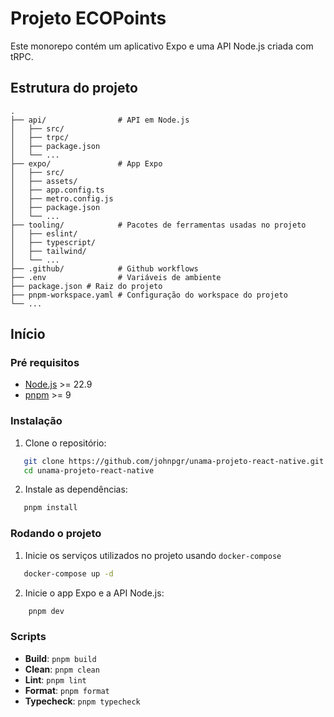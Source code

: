 # Projeto ECOPoints

Este monorepo contém um aplicativo Expo e uma API Node.js criada com tRPC.

## Estrutura do projeto

```
.
├── api/                # API em Node.js
│   ├── src/
│   ├── trpc/
│   ├── package.json
│   └── ...
├── expo/               # App Expo
│   ├── src/
│   ├── assets/
│   ├── app.config.ts
│   ├── metro.config.js
│   ├── package.json
│   └── ...
├── tooling/            # Pacotes de ferramentas usadas no projeto
│   ├── eslint/
│   ├── typescript/
│   ├── tailwind/
│   └── ...
├── .github/            # Github workflows
├── .env                # Variáveis de ambiente
├── package.json # Raiz do projeto
├── pnpm-workspace.yaml # Configuração do workspace do projeto
└── ...
```

## Início

### Pré requisitos

- [Node.js](https://nodejs.org/) >= 22.9
- [pnpm](https://pnpm.io/) >= 9

### Instalação

1. Clone o repositório:

```sh
   git clone https://github.com/johnpgr/unama-projeto-react-native.git
   cd unama-projeto-react-native
```

2. Instale as dependências:

```sh
   pnpm install
```

### Rodando o projeto

1. Inicie os serviços utilizados no projeto usando `docker-compose`

```sh
   docker-compose up -d
```

2. Inicie o app Expo e a API Node.js:

```sh
    pnpm dev
```

### Scripts

- **Build**: `pnpm build`
- **Clean**: `pnpm clean`
- **Lint**: `pnpm lint`
- **Format**: `pnpm format`
- **Typecheck**: `pnpm typecheck`
